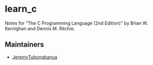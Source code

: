 # learn_c

Notes for "The C Programming Language (2nd Edition)" by Brian W. Kernighan and Dennis M. Ritchie.

## Maintainers

- [JeremyTubongbanua](https://github.com/JeremyTubongbanua)